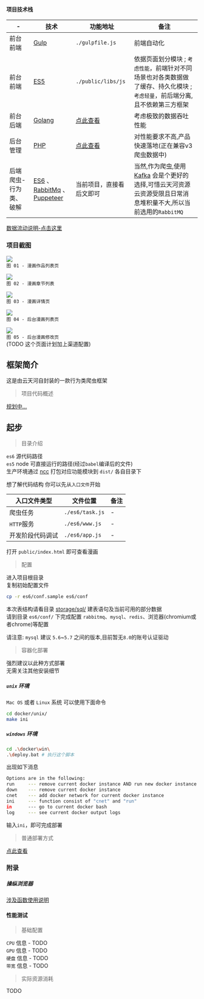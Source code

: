 #### 项目技术栈

| - | 技术 | 功能地址 | 备注 |
| ---| ---| ---| ---|
| 前台前端 | [Gulp](https://www.gulpjs.com.cn/) | `./gulpfile.js` | 前端自动化 |
| 前台前端 | [ES5](https://javascript.ruanyifeng.com/) | `./public/libs/js`| 依据页面划分模块 ; `考虑性能`，前端针对不同场景也对各类数据做了缓存、持久化模块 ; `考虑轻量`，前后端分离,且不依赖第三方框架 |
| 前台后端 | [Golang](https://golang.org/) | [点此查看](https://github.com/HaleyLeoZhang/node_puppeteer_example_go) | 考虑极致的数据吞吐性能 |
| 后台管理 | [PHP](https://php.net/) | [点此查看](https://gitee.com/haleyleozhang/yth_cms) | 对性能要求不高,产品快速落地(正在兼容v3爬虫数据中) |
| 后端爬虫-行为类、破解 | [ES6](https://es6.ruanyifeng.com/) 、 [RabbitMq](https://www.rabbitmq.com/) 、 [Puppeteer](https://github.com/puppeteer/puppeteer) | 当前项目，直接看后文即可 | 当然,作为爬虫,使用 [Kafka](https://kafka.apachecn.org/intro.html) 会是个更好的选择,可惜云天河资源云资源受限且日常消息堆积量不大,所以当前选用的`RabbitMQ`|

[数据流动说明-点击这里](storage/readme_intro/spider_architecture/intro.md)  

### 项目截图

![](storage/readme_intro/imgs/preview_index_20200208_1410.png)  
`图 01 - 漫画作品列表页`  

![](storage/readme_intro/imgs/preview_chapter_202009051959.png)  
`图 02 - 漫画章节列表`  

![](storage/readme_intro/imgs/preview_detail_20200208_1250.png)  
`图 03 - 漫画详情页`  

![](storage/readme_intro/imgs/admin_list_202001312112.png)  
`图 04 - 后台漫画列表页`  

![](storage/readme_intro/imgs/admin_edit_20200902010.png)  
`图 05 - 后台漫画修改页`  
(TODO 这个页面计划加上渠道配置)  

## 框架简介
这是由云天河自封装的一款行为类爬虫框架  

> 项目代码概述

[规划中...](storage/readme_intro/article/contents.md)   

## 起步

> 目录介绍

`es6` 源代码路径  
`es5` node 可直接运行的路径(经过`babel`编译后的文件)  
生产环境通过 [ncc](https://github.com/vercel/ncc) 打包对应功能模块到 `dist/` 各自目录下  

想了解代码结构 你可以先从`入口文件`开始

| 入口文件类型 | 文件位置 | 备注 |
| ---- | ---- | ---- |
| 爬虫任务 | `./es6/task.js`   | - |
| `HTTP`服务 | `./es6/www.js`   | - |
| 开发阶段代码调试 | `./es6/app.js`   | - |

打开 `public/index.html` 即可查看漫画  

> 配置

进入项目根目录  
复制初始配置文件  

~~~bash
cp -r es6/conf.sample es6/conf
~~~

本次表结构请看目录 [storage/sql/](storage/sql/) 建表语句及当前可用的部分数据  
请到目录 `es6/conf/` 下完成配置 `rabbitmq`、`mysql`、`redis`、浏览器(chromium或者chrome)等配置 

请注意: `mysql` 建议 `5.6`~`5.7` 之间的版本,目前暂无`8.0`的账号认证驱动  

> 容器化部署

强烈建议以此种方式部署  
无需关注其他安装细节  

##### `unix` 环境  

`Mac OS` 或者 `Linux` 系统 可以使用下面命令  

~~~bash
cd docker/unix/
make ini
~~~

##### `windows` 环境  
~~~bash
cd .\docker\win\
.\deploy.bat # 执行这个脚本
~~~
出现如下消息  

~~~bash
Options are in the following:
run     --- remove current docker instance AND run new docker instance for node
down    --- remove current docker instance
cnet    --- add docker network for current docker instance
ini     --- function consist of "cnet" and "run"
in      --- go to current docker bash
log     --- see current docker output logs
~~~

输入`ini`，即可完成部署  

> 普通部署方式

[点此查看](storage/readme_intro/article/general_install.md)

### 附录

##### 操纵浏览器
[涉及函数使用说明](https://www.jianshu.com/p/aa2159356fbd)  

#### 性能测试

> 基础配置

`CPU` 信息 - TODO  
`GPU` 信息 - TODO  
`硬盘` 信息 - TODO  
`带宽` 信息 - TODO  

> 实际资源消耗

TODO  


